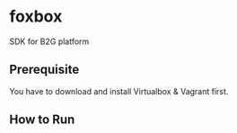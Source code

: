 foxbox
=========

SDK for B2G platform

## Prerequisite

You have to download and install Virtualbox & Vagrant first.

## How to Run

